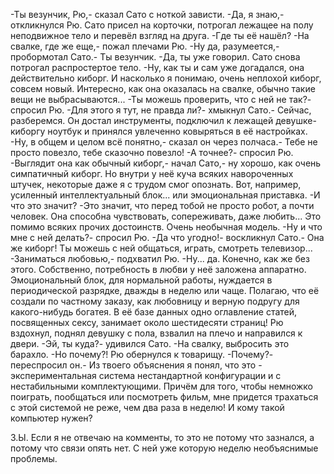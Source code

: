   -Ты везунчик, Рю,- сказал Сато с ноткой зависти.
-Да, я знаю,- откликнулся Рю.
Сато присел на корточки, потрогал лежащее на полу неподвижное тело и перевёл взгляд на друга.
-Где ты её нашёл?
-На свалке, где же еще,- пожал плечами Рю.
-Ну да, разумеется,- пробормотал Сато.- Ты везунчик.
-Да, ты уже говорил.
Сато снова потрогал распростертое тело.
-Ну, как ты и сам уже догадался, она действительно киборг. И насколько я понимаю, очень неплохой киборг, совсем новый. Интересно, как она оказалась на свалке, обычно такие вещи не выбрасываются...
-Ты можешь проверить, что с ней не так?- спросил Рю.
-Для этого я тут, не правда ли?- хмыкнул Сато.- Сейчас, разберемся.
Он достал инструменты, подключил к лежащей девушке-киборгу ноутбук и принялся увлеченно ковыряться в её настройках.
-Ну, в общем и целом всё понятно,- сказал он через полчаса.- Тебе не просто повезло, тебе сказочно повезло!
-А точнее?- спросил Рю.
-Выглядит она как обычный киборг,- начал Сато,- ну хорошо, как очень симпатичный киборг. Но внутри у неё куча всяких навороченных штучек, некоторые даже я с трудом смог опознать. Вот, например, усиленный интеллектуальный блок... или эмоциональная приставка.
-И что это значит?
-Это значит, что перед тобой не просто робот, а почти человек. Она способна чувствовать, сопереживать, даже любить... Это помимо всяких прочих достоинств. Очень необычная модель.
-Ну и что мне с ней делать?- спросил Рю.
-Да что угодно!- воскликнул Сато.- Она же киборг! Ты можешь с ней общаться, играть, смотреть телевизор...
-Заниматься любовью,- подхватил Рю.
-Ну... да. Конечно, как же без этого. Собственно, потребность в любви у неё заложена аппаратно. Эмоциональный блок, для нормальной работы, нуждается в периодической разрядке, дважды в неделю или чаще. Полагаю, что её создали по частному заказу, как любовницу и верную подругу для какого-нибудь богатея. В её базе данных одно оглавление статей, посвященных сексу, занимает около шестидесяти страниц!
Рю вздохнул, поднял девушку с пола, взвалил на плечо и направился к двери.
-Эй, ты куда?- удивился Сато.
-На свалку, выбросить это барахло.
-Но почему?!
Рю обернулся к товарищу.
-Почему?- переспросил он.- Из твоего объяснения я понял, что это - экспериментальная система нестандартной конфигурации и с нестабильными комплектующими. Причём для того, чтобы немножко поиграть, пообщаться или посмотреть фильм, мне придется трахаться с этой системой не реже, чем два раза в неделю! И кому такой компьютер нужен?


З.Ы. Если я не отвечаю на комменты, то это не потому что зазнался, а потому что связи опять нет. С ней уже которую неделю необъяснимые проблемы.      